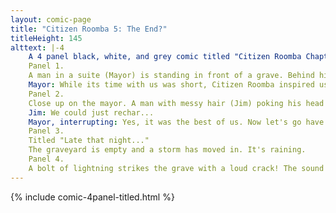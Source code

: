 ```yaml
---
layout: comic-page
title: "Citizen Roomba 5: The End?"
titleHeight: 145
alttext: |-4 
    A 4 panel black, white, and grey comic titled "Citizen Roomba Chapter 5: The End?"
    Panel 1.
    A man in a suite (Mayor) is standing in front of a grave. Behind him is a crowd of people. Behind them is a city with an overcast sky.
    Mayor: While its time with us was short, Citizen Roomba inspired us. It saw past our faults and encouraged us to better ourselves. Sadly, its battery ran out.
    Panel 2.
    Close up on the mayor. A man with messy hair (Jim) poking his head in from the left.
    Jim: We could just rechar...
    Mayor, interrupting: Yes, it was the best of us. Now let's go have a pizza party and forget this ever happened.
    Panel 3.
    Titled "Late that night..."
    The graveyard is empty and a storm has moved in. It's raining.
    Panel 4.
    A bolt of lightning strikes the grave with a loud crack! The sound of a Roomba starting up can be heard from within.
---
```

{% include comic-4panel-titled.html %}